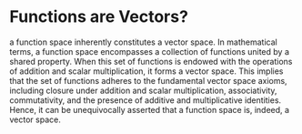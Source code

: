 # Functions are Vectors?

a function space inherently constitutes a vector space. In mathematical terms, a function space encompasses a collection of functions united by a shared property. When this set of functions is endowed with the operations of addition and scalar multiplication, it forms a vector space. This implies that the set of functions adheres to the fundamental vector space axioms, including closure under addition and scalar multiplication, associativity, commutativity, and the presence of additive and multiplicative identities. Hence, it can be unequivocally asserted that a function space is, indeed, a vector space.


